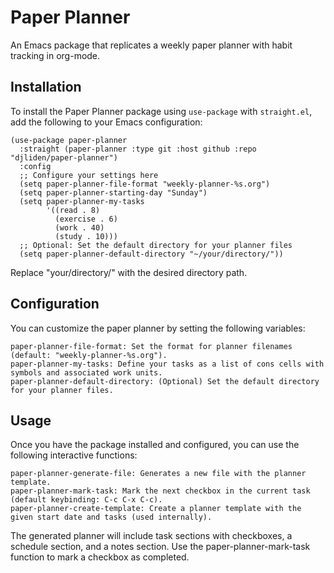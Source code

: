 # Paper Planner

An Emacs package that replicates a weekly paper planner with habit tracking in org-mode.

## Installation

To install the Paper Planner package using `use-package` with `straight.el`, add the following to your Emacs configuration:

```emacs-lisp
(use-package paper-planner
  :straight (paper-planner :type git :host github :repo "djliden/paper-planner")
  :config
  ;; Configure your settings here
  (setq paper-planner-file-format "weekly-planner-%s.org")
  (setq paper-planner-starting-day "Sunday")
  (setq paper-planner-my-tasks
        '((read . 8)
          (exercise . 6)
          (work . 40)
          (study . 10)))
  ;; Optional: Set the default directory for your planner files
  (setq paper-planner-default-directory "~/your/directory/"))
```

Replace "your/directory/" with the desired directory path.

## Configuration

You can customize the paper planner by setting the following variables:

    paper-planner-file-format: Set the format for planner filenames (default: "weekly-planner-%s.org").
    paper-planner-my-tasks: Define your tasks as a list of cons cells with symbols and associated work units.
    paper-planner-default-directory: (Optional) Set the default directory for your planner files.

## Usage

Once you have the package installed and configured, you can use the following interactive functions:

    paper-planner-generate-file: Generates a new file with the planner template.
    paper-planner-mark-task: Mark the next checkbox in the current task (default keybinding: C-c C-x C-c).
    paper-planner-create-template: Create a planner template with the given start date and tasks (used internally).

The generated planner will include task sections with checkboxes, a schedule section, and a notes section. Use the paper-planner-mark-task function to mark a checkbox as completed.
